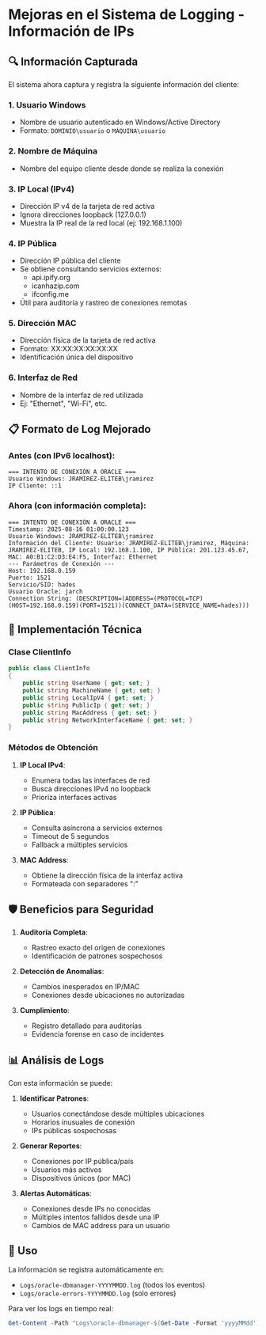 # Mejoras en el Sistema de Logging - Información de IPs

## 🔍 Información Capturada

El sistema ahora captura y registra la siguiente información del cliente:

### 1. **Usuario Windows**
- Nombre de usuario autenticado en Windows/Active Directory
- Formato: `DOMINIO\usuario` o `MÁQUINA\usuario`

### 2. **Nombre de Máquina**
- Nombre del equipo cliente desde donde se realiza la conexión

### 3. **IP Local (IPv4)**
- Dirección IP v4 de la tarjeta de red activa
- Ignora direcciones loopback (127.0.0.1)
- Muestra la IP real de la red local (ej: 192.168.1.100)

### 4. **IP Pública**
- Dirección IP pública del cliente
- Se obtiene consultando servicios externos:
  - api.ipify.org
  - icanhazip.com  
  - ifconfig.me
- Útil para auditoría y rastreo de conexiones remotas

### 5. **Dirección MAC**
- Dirección física de la tarjeta de red activa
- Formato: XX:XX:XX:XX:XX:XX
- Identificación única del dispositivo

### 6. **Interfaz de Red**
- Nombre de la interfaz de red utilizada
- Ej: "Ethernet", "Wi-Fi", etc.

## 📋 Formato de Log Mejorado

### Antes (con IPv6 localhost):
```
=== INTENTO DE CONEXIÓN A ORACLE ===
Usuario Windows: JRAMIREZ-ELITEB\jramirez
IP Cliente: ::1
```

### Ahora (con información completa):
```
=== INTENTO DE CONEXIÓN A ORACLE ===
Timestamp: 2025-08-16 01:00:00.123
Usuario Windows: JRAMIREZ-ELITEB\jramirez
Información del Cliente: Usuario: JRAMIREZ-ELITEB\jramirez, Máquina: JRAMIREZ-ELITEB, IP Local: 192.168.1.100, IP Pública: 201.123.45.67, MAC: A0:B1:C2:D3:E4:F5, Interfaz: Ethernet
--- Parámetros de Conexión ---
Host: 192.168.0.159
Puerto: 1521
Servicio/SID: hades
Usuario Oracle: jarch
Connection String: (DESCRIPTION=(ADDRESS=(PROTOCOL=TCP)(HOST=192.168.0.159)(PORT=1521))(CONNECT_DATA=(SERVICE_NAME=hades)))
```

## 🔧 Implementación Técnica

### Clase ClientInfo
```csharp
public class ClientInfo
{
    public string UserName { get; set; }
    public string MachineName { get; set; }
    public string LocalIpV4 { get; set; }
    public string PublicIp { get; set; }
    public string MacAddress { get; set; }
    public string NetworkInterfaceName { get; set; }
}
```

### Métodos de Obtención

1. **IP Local IPv4**:
   - Enumera todas las interfaces de red
   - Busca direcciones IPv4 no loopback
   - Prioriza interfaces activas

2. **IP Pública**:
   - Consulta asíncrona a servicios externos
   - Timeout de 5 segundos
   - Fallback a múltiples servicios

3. **MAC Address**:
   - Obtiene la dirección física de la interfaz activa
   - Formateada con separadores ":"

## 🛡️ Beneficios para Seguridad

1. **Auditoría Completa**: 
   - Rastreo exacto del origen de conexiones
   - Identificación de patrones sospechosos

2. **Detección de Anomalías**:
   - Cambios inesperados en IP/MAC
   - Conexiones desde ubicaciones no autorizadas

3. **Cumplimiento**:
   - Registro detallado para auditorías
   - Evidencia forense en caso de incidentes

## 📊 Análisis de Logs

Con esta información se puede:

1. **Identificar Patrones**:
   - Usuarios conectándose desde múltiples ubicaciones
   - Horarios inusuales de conexión
   - IPs públicas sospechosas

2. **Generar Reportes**:
   - Conexiones por IP pública/país
   - Usuarios más activos
   - Dispositivos únicos (por MAC)

3. **Alertas Automáticas**:
   - Conexiones desde IPs no conocidas
   - Múltiples intentos fallidos desde una IP
   - Cambios de MAC address para un usuario

## 🚀 Uso

La información se registra automáticamente en:
- `Logs/oracle-dbmanager-YYYYMMDD.log` (todos los eventos)
- `Logs/oracle-errors-YYYYMMDD.log` (solo errores)

Para ver los logs en tiempo real:
```powershell
Get-Content -Path "Logs\oracle-dbmanager-$(Get-Date -Format 'yyyyMMdd').log" -Tail 50 -Wait
```
